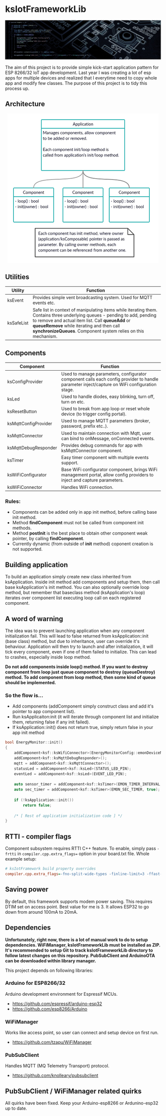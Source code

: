 # ksIotFrameworkLib
<p align="center">
  <img src="docfiles/header.jpg">
</p>

The aim of this project is to provide simple kick-start application pattern for ESP 8266/32 IoT app development. Last year I was creating a lot of esp apps for multiple devices and realized that I everytime need to copy whole app and modify few classes. The purpose of this project is to tidy this process up.

## Architecture
<p align="center">
  <img src="docfiles/app_diagram.png">
</p>

## Utilities
| Utility  | Function |
| ------------- | ------------- |
| ksEvent  | Provides simple vent broadcasting system. Used for MQTT events etc. |
| ksSafeList  | Safe list in context of manipulating items while iterating them. Contains three underlying queues - pending to add, pending to remove and actual item list. Call **queueAdd** or **queueRemove** while iterating and then call **synchronizeQueues**. Component system relies on this mechanism. |

## Components
| Component  | Function |
| ------------- | ------------- |
| ksConfigProvider  | Used to manage parameters, configurator component calls each config provider to handle parameter inject/capture on WiFi configuration stage. |
| ksLed  | Used to handle diodes, easy blinking, turn off, turn on etc. |
| ksResetButton  | Used to break from app loop or reset whole device (to trigger config portal). |
| ksMqttConfigProvider  | Used to manage MQTT parameters (broker, password, prefix etc..). |
| ksMqttConnector  | Used to maintain connection with Mqtt, user can bind to onMessage, onConnected events. |
| ksMqttDebugResponder  | Provides debug commands for app with ksMqttConnector component. |
| ksTimer  | Easy timer component with multiple events support. |
| ksWiFiConfigurator | Base WiFi configurator component, brings WiFi management portal, allow config providers to inject and capture parameters. |
| ksWiFiConnector | Handles WiFi connection. |

### Rules:
- Components can be added only in app init method, before calling base init method.
- Method **findComponent** must not be called from component init methods.
- Method **postInit** is the best place to obtain other component weak pointer, by calling **findComponent**.
- Currently dynamic (from outside of **init** method) coponent creation is not supported.

## Building application
To build an application simply create new class inherited from ksApplication. Inside init method add components and setup them, then call base ksApplication's init method. You can also optionally override loop method, but remember that baseclass method (ksApplication's loop) iterates over component list executing loop call on each registered component.

## A word of warning
The idea was to prevent launching application when any component initialization fail. This will lead to false returned from ksApplication::init (base class) method, but due to inheritance, user can override it's behaviour. Application will then try to launch and after initialization, it will tick every component, even if one of them failed to initialize. This can lead to crashes, especially inside loop method.

**Do not add components inside loop() method. If you want to destroy component from loop just queue component to destroy (queueDestroy) method. To add component from loop method, then some kind of queue should be implemented.**

### So the flow is...
- Add components (addComponent simply construct class and add it's pointer to app component list).
- Run ksApplicaiton:init (it will iterate through component list and initialize them, returning false if any init failed).
- If ksApplication::init() does not return true, simply return false in your app init method

```c++
bool EnergyMonitor::init()
{
	addComponent<ksf::ksWifiConnector>(EnergyMonitorConfig::emonDeviceName);
	addComponent<ksf::ksMqttDebugResponder>();
	mqtt = addComponent<ksf::ksMqttConnector>();
	statusLed = addComponent<ksf::ksLed>(STATUS_LED_PIN);
	eventLed = addComponent<ksf::ksLed>(EVENT_LED_PIN);

	auto sensor_timer = addComponent<ksf::ksTimer>(EMON_TIMER_INTERVAL, true);
	auto sec_timer = addComponent<ksf::ksTimer>(EMON_SEC_TIMER, true);
	
	if (!ksApplication::init())
		return false;

	/* [ Rest of application initialization code ] */
}
```

## RTTI - compiler flags
Component subsystem requires RTTI C++ feature. To enable, simply pass `-frtti` in `compiler.cpp.extra_flags=` option in your board.txt file.
Whole example setup:
```ini
# ksIotFramework build property overrides
compiler.cpp.extra_flags=-fno-split-wide-types -finline-limit=3 -ffast-math -frtti
```
## Saving power
By default, this framework supports modem power saving. This requires DTIM set on access point. Best value for me is 3.
It allows ESP32 to go down from around 100mA to 20mA.

## Dependencies

**Unfortunately, right now, there is a lot of manual work to do to setup dependencies. WiFiManager, ksIotFrameworkLib must be installed as ZIP. It's recommended to setup Git to track ksIotFrameworkLib directory to follow latest changes on this repository. PubSubClient and ArduinoOTA can be downloaded within library manager.**

This project depends on following libraries:
### Arduino for ESP8266/32
Arduino development environment for Espressif MCUs.
- https://github.com/espressif/arduino-esp32
- https://github.com/esp8266/Arduino
### WiFiManager
Works like access point, so user can connect and setup device on first run.
- https://github.com/tzapu/WiFiManager
### PubSubClient
Handles MQTT (MQ Telemetry Transport) protocol.
- https://github.com/knolleary/pubsubclient

## PubSubClient / WiFiManager related quirks
All quirks have been fixed. Keep your Arduino-esp8266 or Ardunino-esp32 up to date.
